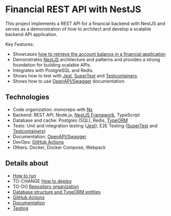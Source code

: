 # Financial REST API with NestJS

This project implements a REST API for a financial backend with NestJS and serves as a demonstration of how to architect and develop a scalable backend API application.

Key Features:

- Showcases [how to retrieve the account balance in a financial application](docs/markdown/resolved-problems/account-balance.md)
- Demonstrates [NestJS](https://docs.nestjs.com/) architecture and patterns and provides a strong foundation for building scalable APIs.
- Integrates with PostgreSQL and Redis.
- Shows how to test with [Jest](https://jestjs.io/), [SuperTest](https://github.com/ladjs/supertest) and [Testcontainers](https://testcontainers.com/).
- Shows how to use [OpenAPI/Swagger](https://www.openapis.org/) documentation.

## Technologies

- Code organization: monorepo with [Nx](https://nx.dev/)
- Backend: REST API, Node.js, [NestJS Framework](https://docs.nestjs.com/), TypeScript
- Database and cache: Postgres (SQL), Redis, [TypeORM](https://typeorm.io/)
- Tests: Unit and integration testing ([Jest](https://jestjs.io/)), E2E Testing ([SuperTest](https://github.com/ladjs/supertest) and [Testcontainers](https://testcontainers.com/))
- Documentation: [OpenAPI/Swagger](https://www.openapis.org/)
- DevOps: [GitHub Actions](https://github.com/features/actions)
- Others: Docker, Docker Compose, Webpack

## Details about

- [How to run](docs/markdown/how-to-run.md)
- TO-CHANGE [How to deploy](docs/markdown/how-to-deploy.md)
- TO-DO [Repository organization](docs/markdown/repository-organization.md)
- [Database structure and TypeORM entities](docs/markdown/database-structure.md)
- [GitHub Actions](docs/markdown/github-actions.md)
- [Documentation](docs/markdown/documentation.md)
- [Testing](docs/markdown/testing.md)
